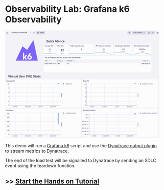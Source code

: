 # Observability Lab: Grafana k6 Observability

![Grafana k6 Dynatrace Dashboard](docs/images/k6-dashboard.png)

This demo will run a [Grafana k6](https://k6.io) script and use the [Dynatrace output plugin](https://www.dynatrace.com/hub/detail/grafana-k6) to stream metrics to Dynatrace.

The end of the load test will be signalled to Dynatrace by sending an SDLC event using the teardown function.

## >> [Start the Hands on Tutorial](https://dynatrace.github.io/obslab-k6)